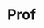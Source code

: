 ---
layout: person
given: Mark
family: Girolami
department: Department of Engineering
title: Prof
job_title: 'Sir Kirby Laing Professor of Civil Engineering

  '
crsid: mag92
image: /assets/uploads/Girolami_Mark.jpeg
webpage: http://www.eng.cam.ac.uk/profiles/mag92
biography: "Professor Mark Girolami is the Chief Scientist of The Alan Turing Institute,
  the UK’s National Institute for data science and artificial intelligence and took
  up this role in October 2021. He was one of the original founding Executive Directors
  of the Institute and previous to his role as Chief Scientist he led the Turing’s
  Data-centric Engineering programme, which is principally funded by Lloyd’s Registry
  Foundation.   \n\nIn 2019, Mark was elected to the Sir Kirby Laing Professorship
  of Civil Engineering at the University of Cambridge where he also holds the Royal
  Academy of Engineering Research Chair in Data Centric Engineering. He is a fellow
  of Christ’s College Cambridge.  \n\nPrior to joining the University of Cambridge,
  Mark held the Chair of Statistics in the Department of Mathematics at Imperial College
  London. He is an elected fellow of the Royal Academy of Engineering and the Royal
  Society of Edinburgh."
---